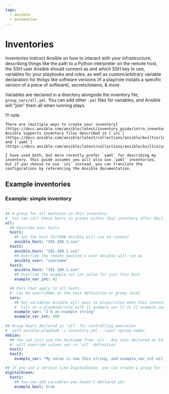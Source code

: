 ```yaml
---
tags:
  - ansible
  - automation
---
```


# Inventories

Inventories instruct Ansible on how to interact with your infrastructure, describing things like the path to a Python interpreter on the remote host, the SSH user Ansible should connect as and which SSH key to use, variables for your playbooks and roles, as well as custom/arbitrary variable declaration for things like software versions (if a play/role installs a specific version of a piece of software), secrets/tokens, & more.

Variables are declared in a directory alongside the inventory file, `group_vars/all.yml`. You can add other `.yml` files for variables, and Ansible will "join" them all when running plays.

!!! note

    There are [multiple ways to create your inventory](https://docs.ansible.com/ansible/latest/inventory_guide/intro_inventory.html). Ansible supports inventory files described in [`ini`](https://docs.ansible.com/ansible/latest/collections/ansible/builtin/ini_inventory.html) and [`yaml`](https://docs.ansible.com/ansible/latest/collections/ansible/builtin/yaml_inventory.html).

    I have used both, but more recently prefer `yaml` for describing my inventory. This guide assumes you will also use `yaml` inventories, but if you choose to use `ini` instead, you can translate the configurations by referencing the Ansible documentation.

## Example inventories

### Example: simple inventory

```yaml title="Simple Ansible inventory" linenums="1"
---
## A group for all machines in this inventory.
#  You can call these hosts in groups within this inventory after declaring here
all:
  ## Describe your hosts
  host1:
    ## Set the host IP/FQDN Ansible will use to connect
    ansible_host: "192.168.1.xxx"
  host2:
    ansible_host: "192.168.1.xxx"
    ## Override the remote machine's user Ansible will run as
    ansible_user: "username"
  host3:
    ansible_host: "192.168.1.xxx"
    ## Override the example_var_int value for just this host
    example_var_int: 42

  ## Vars that apply to all hosts.
  #  Can be overridden at the host definition or group level
  vars:
    ## Set variables Ansible will pass to plays/roles when this inventory is used
    #  Call in a playbook/role with {{ example_var }} or {{ example_var_int }}
    example_var: "I'm an example string"
    example_var_int: 100
  
## Group hosts declared in 'all' for controlling execution
#  with ansible-playbook -i inventory.yml --limit <group-name>
debian:
  ## You can just use the hostname from 'all'. Any vars declared at this level
  #  will override values set in 'all' definition
  host1:
  host3:
    example_var: "My value is now this string, and example_var_int will be 42 because it was overridden in the 'all' group"

## If you use a service like DigitalOcean, you can create a group for those hosts
digitalOcean:
  host2:
    ## You can add variables you haven't declared yet
    example_bool: true

```